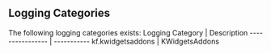 
[//]: # (This file is generated/updated by ECMQLoggingCategoryHelpers. DO NOT EDIT!)

## Logging Categories

The following logging categories exists:
Logging Category | Description
---------------- | -----------
kf.kwidgetsaddons | KWidgetsAddons
